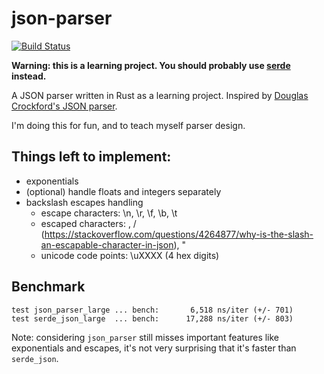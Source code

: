# json-parser
[![Build Status](https://travis-ci.org/yberreby/rust-json-parser.svg?branch=master)](https://travis-ci.org/yberreby/rust-json-parser)

**Warning: this is a learning project.
You should probably use [serde](https://github.com/serde-rs/serde) instead.**

A JSON parser written in Rust as a learning project.
Inspired by [Douglas Crockford's JSON parser](https://github.com/douglascrockford/JSON-js/blob/master/json_parse.js).

I'm doing this for fun, and to teach myself parser design.

## Things left to implement:
- exponentials
- (optional) handle floats and integers separately
- backslash escapes handling
  - escape characters: \n, \r, \f, \b, \t
  - escaped characters: \, / (https://stackoverflow.com/questions/4264877/why-is-the-slash-an-escapable-character-in-json), "
  - unicode code points: \uXXXX (4 hex digits)

## Benchmark
    test json_parser_large ... bench:       6,518 ns/iter (+/- 701)
    test serde_json_large  ... bench:      17,288 ns/iter (+/- 803)

Note: considering `json_parser` still misses important features like
exponentials and escapes, it's not very surprising that it's faster than
`serde_json`.
